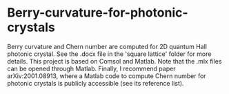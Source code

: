 # Berry-curvature-for-photonic-crystals
Berry curvature and Chern number are computed for 2D quantum Hall photonic crystal.
See the .docx file in the 'square lattice' folder for more details.
This project is based on Comsol and Matlab. Note that the .mlx files can be opened through Matlab.
Finally, I recommend paper arXiv:2001.08913, where a Matlab code to compute Chern number for photonic crystals is publicly accessible (see its reference list).
